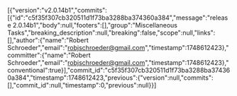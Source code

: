 [{"version":"v2.0.14b1","commits":[{"id":"c5f35f307cb320511d1f73ba3288ba374360a384","message":"release 2.0.14b1","body":null,"footers":[],"group":"Miscellaneous Tasks","breaking_description":null,"breaking":false,"scope":null,"links":[],"author":{"name":"Robert Schroeder","email":"robjschroeder@gmail.com","timestamp":1748612423},"committer":{"name":"Robert Schroeder","email":"robjschroeder@gmail.com","timestamp":1748612423},"conventional":true}],"commit_id":"c5f35f307cb320511d1f73ba3288ba374360a384","timestamp":1748612423,"previous":{"version":null,"commits":[],"commit_id":null,"timestamp":0,"previous":null}}]
